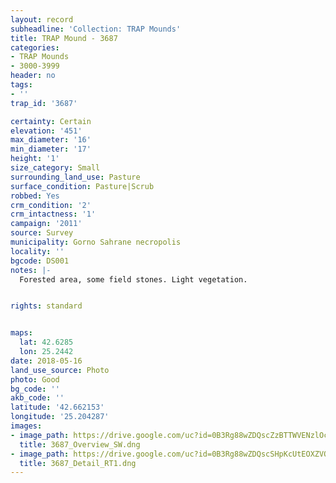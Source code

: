 ```yaml
---
layout: record
subheadline: 'Collection: TRAP Mounds'
title: TRAP Mound - 3687
categories:
- TRAP Mounds
- 3000-3999
header: no
tags:
- ''
trap_id: '3687'

certainty: Certain
elevation: '451'
max_diameter: '16'
min_diameter: '17'
height: '1'
size_category: Small
surrounding_land_use: Pasture
surface_condition: Pasture|Scrub
robbed: Yes
crm_condition: '2'
crm_intactness: '1'
campaign: '2011'
source: Survey
municipality: Gorno Sahrane necropolis
locality: ''
bgcode: DS001
notes: |-
  Forested area, some field stones. Light vegetation.


rights: standard


maps:
  lat: 42.6285
  lon: 25.2442
date: 2018-05-16
land_use_source: Photo
photo: Good
bg_code: ''
akb_code: ''
latitude: '42.662153'
longitude: '25.204287'
images:
- image_path: https://drive.google.com/uc?id=0B3Rg88wZDQscZzBTTWVENzlOcm8
  title: 3687_Overview_SW.dng
- image_path: https://drive.google.com/uc?id=0B3Rg88wZDQscSHpKcUtEOXZVQ28
  title: 3687_Detail_RT1.dng
---
```

